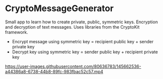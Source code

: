 # CryptoMessageGenerator

Small app to learn how to create private, public, symmetric keys. Encryption and decryption of text messages. Uses libraries from the CryptoKit framework.

* Encrypt message using symmetric key = recipient public key + sender private key
* Decrypt key using symmetric key = sender public key + recipient private key

https://user-images.githubusercontent.com/80636783/145662536-a44386a8-6738-44b8-89fc-983fbac52c57.mp4

